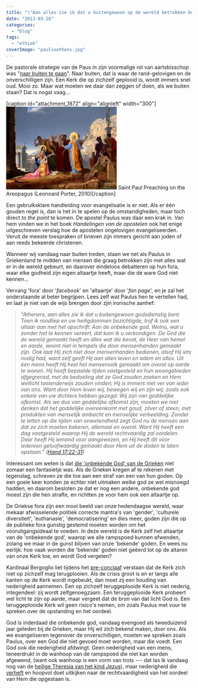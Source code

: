```yaml
---
title: "\"Aan alles zie ik dat u buitengewoon op de wereld betrokken bent\""
date: "2013-03-28"
categories: 
  - "blog"
tags: 
  - "ethiek"
coverImage: "paulinathens.jpg"
---
```


De pastorale strategie van de Paus in zijn voormalige rol van aartsbisschop was "[naar buiten te gaan](http://nikolaassintobin.blogspot.be/2013/03/de-pastorale-strategie-van-kardinaal.html)". Naar buiten, dat is waar de rand-gelovigen en de onverschilligen zijn. Een Kerk die op zichzelf geplooid is, wordt immers snel oud. Mooi zo. Maar wat moeten we daar dan zeggen of doen, als we buiten staan? Dat is nogal vaag...

\[caption id="attachment\_1872" align="alignleft" width="300"\]![Saint Paul Preaching on the Areopagus (Leonoard Porter, 2010)](images/paulinathens-300x225.jpg) Saint Paul Preaching on the Areopagus (Leonoard Porter, 2010)\[/caption\]

Een gebruiksklare handleiding voor evangelisatie is er niet. Als er één gouden regel is, dan is het in te spelen op de omstandigheden, maar toch direct _to the point_ te komen. De apostel Paulus was daar een krak in. Van hem vinden we in het boek _Handelingen van de apostelen_ ook het enige uitgeschreven verslag hoe de apostelen ongelovigen evangeliseerden. Veruit de meeste toespraken of brieven zijn immers gericht aan joden of aan reeds bekeerde christenen.

Wanneer wij vandaag naar buiten treden, staan we net als Paulus in Griekenland te midden van mensen die graag betrokken zijn met alles wat er in de wereld gebeurt, en daarover eindeloos debatteren op hun fora, waar elke godheid zijn eigen altaartje heeft, maar die de ware God niet kennen...

Vervang 'fora' door '_facebook_' en 'altaartje' door '_fan page_', en je zal het onderstaande al beter begrijpen. Lees zelf wat Paulus hen te vertellen had, en laat je niet van de wijs brengen door zjin ironische aanhef:

> _"Atheners, aan alles zie ik dat u buitengewoon godsdienstig bent. Toen ik rondliep en uw heiligdommen bezichtigde, trof ik ook een altaar aan met het opschrift: Aan de onbekende god. Welnu, wat u zonder het te kennen vereert, dat kom ik u verkondigen. De God die de wereld gemaakt heeft en alles wat die bevat, de Heer van hemel en aarde, woont niet in tempels die door mensenhanden gemaakt zijn. Ook laat Hij zich niet door mensenhanden bedienen, alsof Hij iets nodig had, want zelf geeft Hij aan allen leven en adem en alles. Uit één mens heeft Hij heel het mensenvolk gemaakt om overal op aarde te wonen. Hij heeft bepaalde tijden vastgesteld en hun woongebieden afgegrensd, met de bedoeling dat ze God zouden zoeken en Hem wellicht tastenderwijs zouden vinden; Hij is immers niet ver van ieder van ons. Want door Hem leven wij, bewegen wij en zijn wij; zoals ook enkele van uw dichters hebben gezegd: Wij zijn van goddelijke afkomst. Als we dus van goddelijke afkomst zijn, moeten we niet denken dat het goddelijke overeenkomt met goud, zilver of steen, met produkten van menselijk ambacht en menselijke verbeelding. Zonder te letten op die tijden van onwetendheid zegt God nu de mensen aan dat ze zich moeten bekeren, allemaal en overal. Want Hij heeft een dag vastgesteld waarop Hij de wereld rechtvaardig zal oordelen. Daar heeft Hij iemand voor aangewezen, en Hij heeft dit voor iedereen geloofwaardig gemaakt door Hem uit de doden te laten opstaan." ([Hand 17:22-31](http://www.willibrordbijbel.nl/index.php?p=page&i=68375,68394))_

Interessant om weten is dat [die 'onbekende God' van de Grieken](http://bible.org/seriespage/apostle-athens-preaching-philosophers-acts-1715-34) niet zomaar een fantasietje was. Als de Grieken kregen af te rekenen met tegenslag, schreven ze die toe aan een straf van een van hun goden. Op een goeie keer konden ze echter niet uitmaken welke god ze wel misnoegd hadden, en daarom besloten ze dat er nog een andere, onbekende god moest zijn die hen strafte, en richtten ze voor hem ook een altaartje op.

De Griekse fora zijn een mooi beeld van onze hedendaagse wereld, waar mekaar afwisselende politiek correcte mantra's van 'gender', 'culturele diversiteit', 'euthanasie', 'democratisering' en dies meer, goden zijn die op de publieke fora gunstig gestemd moeten worden om het vooruitgangsideaal te voeden. In deze wereld is de Kerk zelf het altaartje van de 'onbekende god', waarop we alle rampspoed kunnen afwenden, zolang we maar in de gunst blijven van onze 'bekende' goden. En wees nu eerlijk: hoe vaak worden die 'bekende' goden niet geëerd tot op de altaren van onze Kerk toe, en wordt God vergeten?

Kardinaal Bergoglio liet tijdens het [pre-conclaaf](http://nikolaassintobin.blogspot.be/2013/03/programma-van-paus-franciscus-door.html) verstaan dat de Kerk zich niet op zichzelf mag terugplooien. Als de crisis groot is en er langs alle kanten op de Kerk wordt ingebeukt, dan moet zij een houding van nederigheid aannemen. Een op zichzelf teruggeplooide Kerk is niet nederig, integendeel: zij wordt zelfgenoegzaam. Een teruggeplooide Kerk probeert wel licht te zijn op aarde, maar vergeet dat de bron van dat licht God is. Een teruggeplooide Kerk wil geen risico's nemen, om zoals Paulus met vuur te spreken over de opstanding en het oordeel.

God is inderdaad die onbekende god, vandaag evengoed als tweeduizend jaar geleden bij de Grieken, maar Hij wil zich bekend maken, door ons. Als we evangeliseren tegenover de onverschilligen, moeten we spreken zoals Paulus, over een God die niet gevoed moet worden, maar die voedt. Een God ook die nederigheid afdwingt. Geen nederigheid van een mens, teneerdrukt in de wanhoop van de rampspoed die niet kan worden afgewend, (want ook wanhoop is een vorm van trots --- dat las ik vandaag nog van de [heilige Theresia van het kind Jezus](http://dagelijksevangelie.org/main.php?language=NL&module=commentary&localdate=20130328)), maar nederigheid die [verheft](http://experimentaltheology.blogspot.be/2013/02/fridays-with-benedict-chapter-7-ladder.html) en hoopvol doet uitkijken naar de rechtvaardigheid van het oordeel van Hem die opgestaan is.
